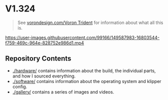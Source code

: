 # V1.324

> See [vorondesign.com/Voron Trident](https://vorondesign.com/voron_trident) for information about what all this is.

https://user-images.githubusercontent.com/99166/149587983-16803544-f759-469c-964e-828752e986d1.mp4

## Repository Contents

- [./hardware/](./hardware) contains information about the build, the individual parts, and how I sourced everything.
- [./software/](./software) contains information about the operating system and klipper config.
- [./gallery/](./gallery) contains a series of images and videos.
